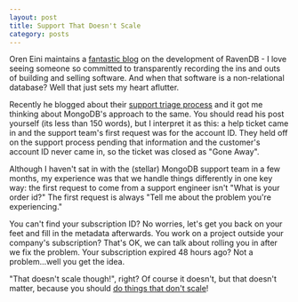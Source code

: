 ```yaml
---
layout: post
title: Support That Doesn't Scale
category: posts
---
```


Oren Eini maintains a [fantastic blog](http://ayende.com/blog/) on the development of RavenDB - I love seeing someone so committed to transparently recording the ins and outs of building and selling software.  And when that software is a non-relational database?  Well that just sets my heart aflutter.

Recently he blogged about their [support triage process](http://ayende.com/blog/165761/support-triage) and it got me thinking about MongoDB's approach to the same.  You should read his post yourself (its less than 150 words), but I interpret it as this: a help ticket came in and the support team's first request was for the account ID.  They held off on the support process pending that information and the customer's account ID never came in, so the ticket was closed as "Gone Away".

Although I haven't sat in with the (stellar) MongoDB support team in a few months, my experience was that we handle things differently in one key way: the first request to come from a support engineer isn't "What is your order id?"  The first request is always "Tell me about the problem you're experiencing."

You can't find your subscription ID?  No worries, let's get you back on your feet and fill in the metadata afterwards.  You work on a project outside your company's subscription?  That's OK, we can talk about rolling you in after we fix the problem.  Your subscription expired 48 hours ago?  Not a problem...well you get the idea.

"That doesn't scale though!", right?  Of course it doesn't, but that doesn't matter, because you should [do things that don't scale](http://paulgraham.com/ds.html)!
